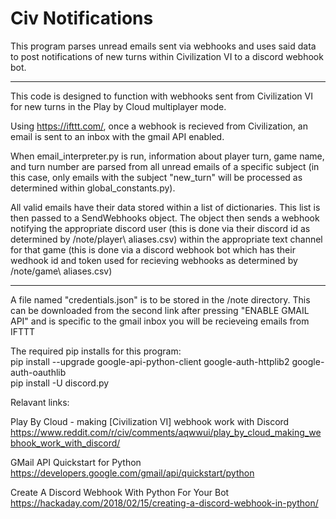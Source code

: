 # Civ Notifications

This program parses unread emails sent via webhooks and uses said data to post notifications of new turns within Civilization VI to a discord webhook bot.
________________________________________________________________________________________________________________________________________

This code is designed to function with webhooks sent from Civilization VI for new turns in the Play by Cloud multiplayer mode.

Using https://ifttt.com/, once a webhook is recieved from Civilization, an email is sent to an inbox with the gmail API enabled.

When email_interpreter.py is run, information about player turn, game name, and turn number are parsed from all unread emails of a specific subject (in this case, only emails with the subject "new_turn" will be processed as determined within global_constants.py).

All valid emails have their data stored within a list of dictionaries. This list is then passed to a SendWebhooks object. The object then sends a webhook notifying the appropriate discord user (this is done via their discord id as determined by /note/player\ aliases.csv) within the appropriate text channel for that game (this is done via a discord webhook bot which has their wedhook id and token used for recieving webhooks as determined by /note/game\ aliases.csv)
________________________________________________________________________________________________________________________________________

A file named "credentials.json" is to be stored in the /note directory. This can be downloaded from the second link after pressing "ENABLE GMAIL API" and is specific to the gmail inbox you will be recieveing emails from IFTTT

The required pip installs for this program:                                                                                               
  pip install --upgrade google-api-python-client google-auth-httplib2 google-auth-oauthlib                                                 
  pip install -U discord.py                                                                                                               

Relavant links:

  Play By Cloud - making [Civilization VI] webhook work with Discord                                                                     
    https://www.reddit.com/r/civ/comments/aqwwui/play_by_cloud_making_webhook_work_with_discord/
    
  GMail API Quickstart for Python                                                                                                       
    https://developers.google.com/gmail/api/quickstart/python
    
  Create A Discord Webhook With Python For Your Bot                                                                                     
    https://hackaday.com/2018/02/15/creating-a-discord-webhook-in-python/
